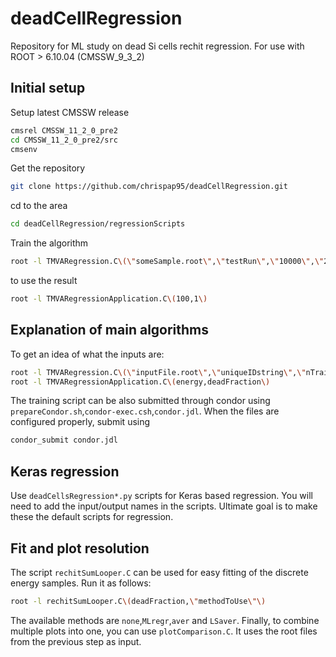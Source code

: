 # deadCellRegression

Repository for ML study on dead Si cells rechit regression.
For use with ROOT > 6.10.04 (CMSSW_9_3_2)

## Initial setup

Setup latest CMSSW release
```bash
cmsrel CMSSW_11_2_0_pre2
cd CMSSW_11_2_0_pre2/src
cmsenv
```

Get the repository
```bash
git clone https://github.com/chrispap95/deadCellRegression.git
```

cd to the area
```bash
cd deadCellRegression/regressionScripts
```

Train the algorithm
```bash
root -l TMVARegression.C\(\"someSample.root\",\"testRun\",\"10000\",\"2500\"\)
```

to use the result
```bash
root -l TMVARegressionApplication.C\(100,1\)
```

## Explanation of main algorithms

To get an idea of what the inputs are:
```bash
root -l TMVARegression.C\(\"inputFile.root\",\"uniqueIDstring\",\"nTrain\",\"nTest\",nHiddenLayers,\"nodesPerLayer\"\)
root -l TMVARegressionApplication.C\(energy,deadFraction\)
```

The training script can be also submitted through condor using `prepareCondor.sh`,`condor-exec.csh`,`condor.jdl`.
When the files are configured properly, submit using
```bash
condor_submit condor.jdl
```

## Keras regression

Use `deadCellsRegression*.py` scripts for Keras based regression. You will need to add the input/output names in the scripts.
Ultimate goal is to make these the default scripts for regression.

## Fit and plot resolution

The script `rechitSumLooper.C` can be used for easy fitting of the discrete energy samples. Run it as follows:
```bash
root -l rechitSumLooper.C\(deadFraction,\"methodToUse\"\)
```
The available methods are `none`,`MLregr`,`aver` and `LSaver`.
Finally, to combine multiple plots into one, you can use `plotComparison.C`. It uses the root files from the previous step as input.
